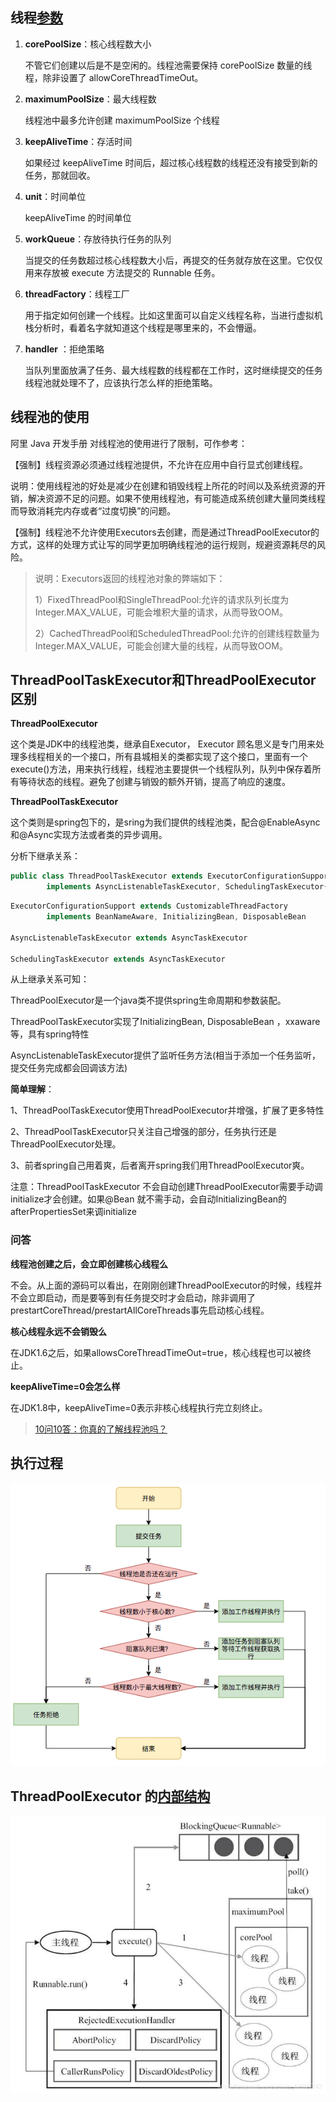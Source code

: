 ## **线程**[**参数**](https://mp.weixin.qq.com/s?__biz=MzIxNTQ4MzE1NA==&mid=2247485631&idx=1&sn=b0d7cd3f337246c79cd08431d9a6d8ec&chksm=9796dec2a0e157d4b8a05b5bc1adcd53bc6ef81112cac5c7dc93370fbbc3baaab717aa5db628&scene=21#wechat_redirect)

1. **corePoolSize**：核心线程数大小

   不管它们创建以后是不是空闲的。线程池需要保持 corePoolSize 数量的线程，除非设置了 allowCoreThreadTimeOut。

2. **maximumPoolSize**：最大线程数
   
      线程池中最多允许创建 maximumPoolSize 个线程
      
3. **keepAliveTime**：存活时间

      如果经过 keepAliveTime 时间后，超过核心线程数的线程还没有接受到新的任务，那就回收。

4. **unit**：时间单位

      keepAliveTime 的时间单位

5. **workQueue**：存放待执行任务的队列

      当提交的任务数超过核心线程数大小后，再提交的任务就存放在这里。它仅仅用来存放被 execute 方法提交的 Runnable 任务。

6. **threadFactory**：线程工厂

      用于指定如何创建一个线程。比如这里面可以自定义线程名称，当进行虚拟机栈分析时，看着名字就知道这个线程是哪里来的，不会懵逼。

7. **handler** ：拒绝策略

      当队列里面放满了任务、最大线程数的线程都在工作时，这时继续提交的任务线程池就处理不了，应该执行怎么样的拒绝策略。





## **线程池的使用**

阿里 Java 开发手册 对线程池的使用进行了限制，可作参考：

 【强制】线程资源必须通过线程池提供，不允许在应用中自行显式创建线程。

说明：使用线程池的好处是减少在创建和销毁线程上所花的时间以及系统资源的开销，解决资源不足的问题。如果不使用线程池，有可能造成系统创建大量同类线程而导致消耗完内存或者“过度切换”的问题。

 【强制】线程池不允许使用Executors去创建，而是通过ThreadPoolExecutor的方式，这样的处理方式让写的同学更加明确线程池的运行规则，规避资源耗尽的风险。

> 说明：Executors返回的线程池对象的弊端如下：
>
> 1）FixedThreadPool和SingleThreadPool:允许的请求队列长度为Integer.MAX_VALUE，可能会堆积大量的请求，从而导致OOM。
>
> 2）CachedThreadPool和ScheduledThreadPool:允许的创建线程数量为Integer.MAX_VALUE，可能会创建大量的线程，从而导致OOM。

 



 

## ThreadPoolTaskExecutor和ThreadPoolExecutor区别

**ThreadPoolExecutor**

这个类是JDK中的线程池类，继承自Executor， Executor 顾名思义是专门用来处理多线程相关的一个接口，所有县城相关的类都实现了这个接口，里面有一个execute()方法，用来执行线程，线程池主要提供一个线程队列，队列中保存着所有等待状态的线程。避免了创建与销毁的额外开销，提高了响应的速度。

**ThreadPoolTaskExecutor**

这个类则是spring包下的，是sring为我们提供的线程池类，配合@EnableAsync和@Async实现方法或者类的异步调用。



分析下继承关系：

```java
public class ThreadPoolTaskExecutor extends ExecutorConfigurationSupport
		implements AsyncListenableTaskExecutor, SchedulingTaskExecutor{}
```

```java
ExecutorConfigurationSupport extends CustomizableThreadFactory
		implements BeanNameAware, InitializingBean, DisposableBean

AsyncListenableTaskExecutor extends AsyncTaskExecutor

SchedulingTaskExecutor extends AsyncTaskExecutor
```

从上继承关系可知：

ThreadPoolExecutor是一个java类不提供spring生命周期和参数装配。

ThreadPoolTaskExecutor实现了InitializingBean, DisposableBean ，xxaware等，具有spring特性

AsyncListenableTaskExecutor提供了监听任务方法(相当于添加一个任务监听，提交任务完成都会回调该方法)

**简单理解**：

1、ThreadPoolTaskExecutor使用ThreadPoolExecutor并增强，扩展了更多特性

2、ThreadPoolTaskExecutor只关注自己增强的部分，任务执行还是ThreadPoolExecutor处理。

3、前者spring自己用着爽，后者离开spring我们用ThreadPoolExecutor爽。

注意：ThreadPoolTaskExecutor 不会自动创建ThreadPoolExecutor需要手动调initialize才会创建。如果@Bean 就不需手动，会自动InitializingBean的afterPropertiesSet来调initialize



### 问答

**线程池创建之后，会立即创建核心线程么**

不会。从上面的源码可以看出，在刚刚创建ThreadPoolExecutor的时候，线程并不会立即启动，而是要等到有任务提交时才会启动，除非调用了prestartCoreThread/prestartAllCoreThreads事先启动核心线程。



**核心线程永远不会销毁么**

在JDK1.6之后，如果allowsCoreThreadTimeOut=true，核心线程也可以被终止。



**keepAliveTime=0会怎么样**

在JDK1.8中，keepAliveTime=0表示非核心线程执行完立刻终止。



> [10问10答：你真的了解线程池吗？](https://mp.weixin.qq.com/s/axWymUaYaARtvsYqvfyTtw)





## 执行过程


 ![image](../_images/74ce096a-1dd4-4f29-925f-1836a0c6c8ff.png)





## ThreadPoolExecutor 的[内部结构](https://segmentfault.com/a/1190000040009000)

 ![image](../_images/2200655553-61f0197c1c387bd5_fix732.png)



